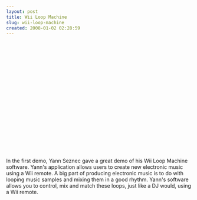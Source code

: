 ```yaml
---
layout: post
title: Wii Loop Machine
slug: wii-loop-machine
created: 2008-01-02 02:28:59
---
```


<object classid="clsid:d27cdb6e-ae6d-11cf-96b8-444553540000" width="400" height="302" codebase="http://download.macromedia.com/pub/shockwave/cabs/flash/swflash.cab#version=6,0,40,0"><param name="allowfullscreen" value="true" /><param name="allowscriptaccess" value="always" /><param name="src" value="http://vimeo.com/moogaloop.swf?clip_id=609538&server=vimeo.com&show_title=1&show_byline=1&show_portrait=0&color=&fullscreen=1" /><embed type="application/x-shockwave-flash" width="400" height="302" src="http://vimeo.com/moogaloop.swf?clip_id=609538&server=vimeo.com&show_title=1&show_byline=1&show_portrait=0&color=&fullscreen=1" allowscriptaccess="always" allowfullscreen="true"></embed></object><a href="http://vimeo.com/609538">
</a>

In the first demo, Yann Seznec gave a great demo of his Wii Loop Machine software. Yann's application allows users to create new electronic music using a Wii remote. A big part of producing electronic music is to do with looping music samples and mixing them in a good rhythm. Yann's software allows you to control, mix and match these loops, just like a DJ would, using a Wii remote.